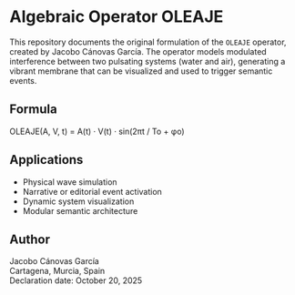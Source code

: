 # Algebraic Operator OLEAJE

This repository documents the original formulation of the `OLEAJE` operator, created by Jacobo Cánovas García. The operator models modulated interference between two pulsating systems (water and air), generating a vibrant membrane that can be visualized and used to trigger semantic events.

## Formula

OLEAJE(A, V, t) = A(t) · V(t) · sin(2πt / To + φo)

## Applications

- Physical wave simulation
- Narrative or editorial event activation
- Dynamic system visualization
- Modular semantic architecture

## Author

Jacobo Cánovas García  
Cartagena, Murcia, Spain  
Declaration date: October 20, 2025

